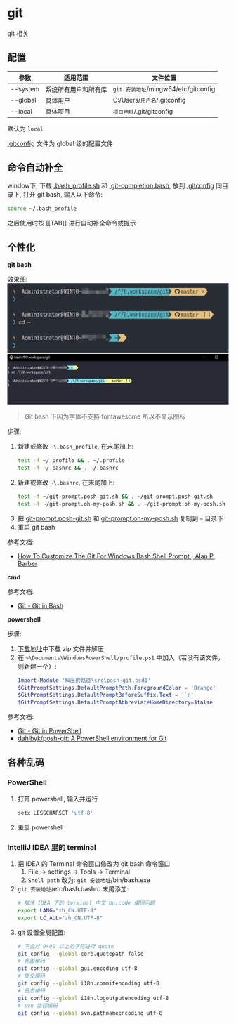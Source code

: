 # git

git 相关

## 配置

| 参数     | 适用范围             | 文件位置                             |
| -------- | -------------------- | ------------------------------------ |
| --system | 系统所有用户和所有库 | `git 安装地址`/mingw64/etc/gitconfig |
| --global | 具体用户             | C:/Users/`用户名`/.gitconfig         |
| --local  | 具体项目             | `项目地址`/.git/gitconfig            |

默认为 `local`

[.gitconfig](./.gitconfig) 文件为 global 级的配置文件

## 命令自动补全

window下, 下载 [.bash_profile.sh](./.bash_profile.sh) 和 [.git-completion.bash](./.git-completion.bash), 放到 [.gitconfig](./.gitconfig) 同目录下, 打开 git bash, 输入以下命令:

```bash
source ~/.bash_profile
```

之后使用时按 [[TAB]] 进行自动补全命令或提示

## 个性化

**git bash**

效果图:
![git效果图](./效果图-vscode.png)
![git效果图](./效果图-bash.png)
> Git bash 下因为字体不支持 fontawesome 所以不显示图标

步骤:
1. 新建或修改 `~\.bash_profile`, 在末尾加上:
    ```sh
    test -f ~/.profile && . ~/.profile
    test -f ~/.bashrc && . ~/.bashrc
    ```
2. 新建或修改 `~\.bashrc`, 在末尾加上:
    ```sh
    test -f ~/git-prompt.posh-git.sh && . ~/git-prompt.posh-git.sh
    test -f ~/git-prompt.oh-my-posh.sh && . ~/git-prompt.oh-my-posh.sh
    ```
3. 把 [git-prompt.posh-git.sh](./git-prompt.posh-git.sh) 和 [git-prompt.oh-my-posh.sh](./git-prompt.oh-my-posh.sh) 复制到 `~` 目录下
4. 重启 git bash

参考文档:
* [How To Customize The Git For Windows Bash Shell Prompt | Alan P. Barber](https://alanbarber.com/post/how-to-customize-the-git-for-windows-bash-shell-prompt/)

**cmd**

参考文档:
* [Git - Git in Bash](https://git-scm.com/book/en/v2/Appendix-A%3A-Git-in-Other-Environments-Git-in-Bash)

**powershell**

步骤:
1. [下载地址](https://github.com/dahlbyk/posh-git/releases/tag/v1.0.0-beta3)中下载 zip 文件并解压
2. 在 `~\Documents\WindowsPowerShell/profile.ps1` 中加入（若没有该文件，则新建一个）:
    ```ps1
    Import-Module '解压的路径\src\posh-git.psd1'
    $GitPromptSettings.DefaultPromptPath.ForegroundColor = 'Orange'
    $GitPromptSettings.DefaultPromptBeforeSuffix.Text = '`n'
    $GitPromptSettings.DefaultPromptAbbreviateHomeDirectory=$false
    ```

参考文档:
* [Git - Git in PowerShell](https://git-scm.com/book/en/v2/Appendix-A%3A-Git-in-Other-Environments-Git-in-PowerShell)
* [dahlbyk/posh-git: A PowerShell environment for Git](https://github.com/dahlbyk/posh-git)

## 各种乱码

### PowerShell

1. 打开 powershell, 输入并运行
    ```sh
    setx LESSCHARSET 'utf-8'
    ```
2. 重启 powershell

### IntelliJ IDEA 里的 terminal

1. 把 IDEA 的 Terminal 命令窗口修改为 git bash 命令窗口
    1. File -> settings -> Tools -> Terminal
    2. `Shell path` 改为: `git 安装地址`/bin/bash.exe
2. `git 安装地址`/etc/bash.bashrc 末尾添加:
    ```sh
    # 解决 IDEA 下的 terminal 中文 Unicode 编码问题
    export LANG="zh_CN.UTF-8"
    export LC_ALL="zh_CN.UTF-8"
    ```
3. git 设置全局配置:
    ```sh
    # 不会对 0×80 以上的字符进行 quote
    git config --global core.quotepath false
    # 界面编码
    git config --global gui.encoding utf-8
    # 提交编码
    git config --global i18n.commitencoding utf-8
    # 日志编码
    git config --global i18n.logoutputencoding utf-8
    # svn 路径编码
    git config --global svn.pathnameencoding utf-8
    ```
